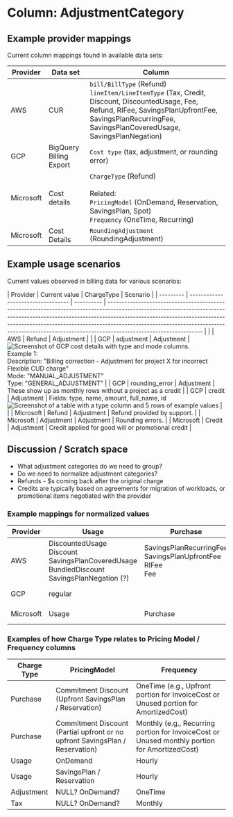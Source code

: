 # Column: AdjustmentCategory

## Example provider mappings

Current column mappings found in available data sets:

| Provider  | Data set                | Column                                                                                                                                                                                                                                                        |
| --------- | ----------------------- | ------------------------------------------------------------------------------------------------------------------------------------------------------------------------------------------------------------------------------------------------------------- |
| AWS       | CUR                     | `bill/BillType` (Refund)<br>`lineItem/LineItemType` (Tax, Credit, Discount, DiscountedUsage, Fee, Refund, RIFee, SavingsPlanUpfrontFee, SavingsPlanRecurringFee, SavingsPlanCoveredUsage, SavingsPlanNegation) |
| GCP       | BigQuery Billing Export | `Cost type` (tax, adjustment, or rounding error)                                                                                                                                                                                                     |
| Microsoft | Cost details            | `ChargeType` (Refund)<br><br>Related:<br>`PricingModel` (OnDemand, Reservation, SavingsPlan, Spot)<br>`Frequency` (OneTime, Recurring)  
| Microsoft | Cost Details            |`RoundingAdjustment` (RoundingAdjustment) |

## Example usage scenarios

Current values observed in billing data for various scenarios:

| Provider  | Current value                      | ChargeType | Scenario                                                                                                                                                                                                                                                                                                                                                   |
| --------- | ---------------------------------- | ---------- | ---------------------------------------------------------------------------------------------------------------------------------------------------------------------------------------------------------------------------------------------------------------------------------------------------------------------------------------------------------- |                                                                     |
| AWS       | Refund                             | Adjustment |                                                                                                                                                                                                                                                              |
| GCP       | adjustment                         | Adjustment | ![Screenshot of GCP cost details with type and mode columns.](https://github.com/FinOps-Open-Cost-and-Usage-Spec/FOCUS_Spec/assets/399533/af90e4cd-f3c0-448a-bb0f-0249bcf7135c)<br>Example 1:<br>Description: "Billing correction - Adjustment for project X for incorrect Flexible CUD charge"<br>Mode: "MANUAL_ADJUSTMENT"<br>Type: "GENERAL_ADJUSTMENT" |
| GCP       | rounding_error                     | Adjustment | These show up as monthly rows without a project as a credit                                                                                                                                                                                                                                                                                                |
| GCP       | credit                             | Adjustment | Fields: type, name, amount, full_name, id<br>![Screenshot of a table with a type column and 5 rows of example values](https://github.com/FinOps-Open-Cost-and-Usage-Spec/FOCUS_Spec/assets/399533/15bcc210-5a36-473b-aeac-c1d2682dfdc8)                                                                                                                    |                                                                                                                                                                                                                                                                                                           |
| Microsoft | Refund                             | Adjustment | Refund provided by support.                                                                                                                                                                                                                                                                                                                                |
| Microsoft | Adjustment                         | Adjustment | Rounding errors.                                                                                                                                                                                                                                                                                                                                           |
| Microsoft | Credit                             | Adjustment | Credit applied for good will or promotional credit                                                                                                                                                                                                                                                                                                                                       |

## Discussion / Scratch space

- What adjustment categories do we need to group?
- Do we need to normalize adjustment categories?
- Refunds - $s coming back after the original charge
- Credits are typically based on agreements for migration of workloads, or promotional items negotiated with the provider

### Example mappings for normalized values

| Provider  | Usage                                                                                                | Purchase                                                         | Adjustment               | Tax |
| --------- | ---------------------------------------------------------------------------------------------------- | ---------------------------------------------------------------- | ------------------------ | --- |
| AWS       | DiscountedUsage<br>Discount<br>SavingsPlanCoveredUsage<br>BundledDiscount<br>SavingsPlanNegation (?) | SavingsPlanRecurringFee<br>SavingsPlanUpfrontFee<br>RIFee<br>Fee | Refund<br>Credits        | Tax |
| GCP       | regular                                                                                              |                                                                  | rounding_error<br>credit | tax |
| Microsoft | Usage                                                                                                | Purchase                                                         | Refund<br>Adjustment     | Tax |

### Examples of how Charge Type relates to Pricing Model / Frequency columns

| Charge Type | PricingModel                                                                  | Frequency                                                                                     |
| ----------- | ----------------------------------------------------------------------------- | --------------------------------------------------------------------------------------------- |
| Purchase    | Commitment Discount<br>(Upfront SavingsPlan / Reservation)                    | OneTime (e.g., Upfront portion for InvoiceCost or Unused portion for AmortizedCost)           |
| Purchase    | Commitment Discount (Partial upfront or no upfront SavingsPlan / Reservation) | Monthly (e.g., Recurring portion for InvoiceCost or Unused monthly portion for AmortizedCost) |
| Usage       | OnDemand                                                                      | Hourly                                                                                        |
| Usage       | SavingsPlan / Reservation                                                     | Hourly                                                                                        |
| Adjustment  | NULL? OnDemand?                                                               | OneTime                                                                                       |
| Tax         | NULL? OnDemand?                                                               | Monthly                                                                                       |
